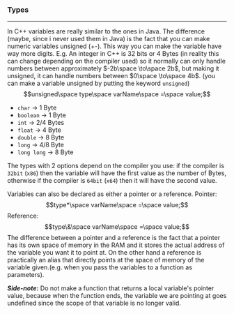 ### Types
---
In C++ variables are really similar to the ones in Java. The difference (maybe, since i never used them in Java) is the fact that you can make numeric variables unsigned (+-). This way you can make the variable have way more digits. 
	E.g. An integer in C++ is 32 bits or 4 Bytes (in reality this can change depending on the compiler used) so it normally can only handle numbers between approximately $-2b\space \to\space 2b$, but making it unsigned, it can handle numbers between $0\space \to\space  4b$. (you can make a variable unsigned by putting the keyword `unsigned`) $$unsigned\space type\space varName\space =\space value;$$
- `char` -> 1 Byte
- `boolean` -> 1 Byte
- `int` -> 2/4 Bytes
- `float` -> 4 Byte
- `double` -> 8 Byte
- `long` -> 4/8 Byte
- `long long` -> 8 Byte

The types with 2 options depend on the compiler you use: if the compiler is `32bit` (`x86`) then the variable will have the first value as the number of Bytes, otherwise if the compiler is `64bit` (`x64`) then it will have the second value.

Variables can also be declared as either a pointer or a reference. 
Pointer: $$type*\space varName\space =\space value;$$
Reference: $$type\&\space varName\space =\space value;$$
The difference between a pointer and a reference is the fact that a pointer has its own space of memory in the RAM and it stores the actual address of the variable you want it to point at. On the other hand a reference is practically an alias that directly points at the space of memory of the variable given.(e.g. when you pass the variables to a function as parameters).

***Side-note:*** Do not make a function that returns a local variable's pointer value, because when the function ends, the variable we are pointing at goes undefined since the scope of that variable is no longer valid.